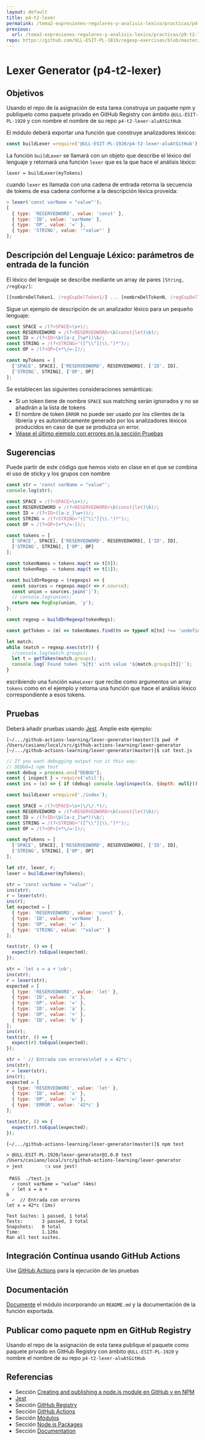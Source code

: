 ```yaml
---
layout: default
title: p4-t2-lexer
permalink: /tema2-expresiones-regulares-y-analisis-lexico/practicas/p4-t2-lexer/
previous: 
  url: /tema2-expresiones-regulares-y-analisis-lexico/practicas/p9-t2-lexer/
repo: https://github.com/ULL-ESIT-PL-1819/regexp-exercises/blob/master/
---
```


# Lexer Generator (p4-t2-lexer)

## Objetivos

Usando el repo de la asignación de esta tarea construya un paquete npm y 
publíquelo como paquete privado en GitHub Registry con ámbito `@ULL-ESIT-PL-1920`  y con nombre el nombre de su repo `p4-t2-lexer-aluAtGitHub`

El módulo deberá exportar una función que construye analizadores léxicos:

```js
const buildLexer =require('@ULL-ESIT-PL-1920/p4-t2-lexer-aluAtGitHub');
```

La función `buildLexer` se llamará con un objeto que describe el léxico del lenguaje y retornará una función `lexer` que es la que hace el análisis léxico:

```
lexer = buildLexer(myTokens)
```

cuando `lexer` es llamada con una cadena de entrada retorna la secuencia de tokens de esa cadena conforme a la descripción léxica proveída:

```js
> lexer('const varName = "value"');
[
  { type: 'RESERVEDWORD', value: 'const' },
  { type: 'ID', value: 'varName' },
  { type: 'OP', value: '=' },
  { type: 'STRING', value: '"value"' }
];
```

## Descripción del Lenguaje Léxico: parámetros de entrada de la función 

El léxico del lenguaje se describe mediante un array de pares `[String, /regExp/]`:

```js
[[nombreDelToken1, /regExpDelToken1/] ... [nombreDelTokenN, /regExpDelTokenN/]
```

Sigue un ejemplo de descripción de un analizador léxico 
para un pequeño lenguaje:

```js
const SPACE = /(?<SPACE>\s+)/;
const RESERVEDWORD = /(?<RESERVEDWORD>\b(const|let)\b)/;
const ID = /(?<ID>\b([a-z_]\w*))\b/;
const STRING = /(?<STRING>"([^\\"]|\\.")*")/;
const OP = /(?<OP>[+*\/=-])/;

const myTokens = [
  ['SPACE', SPACE], ['RESERVEDWORD', RESERVEDWORD], ['ID', ID],
  ['STRING', STRING], ['OP', OP]
];
```

Se establecen las siguientes consideraciones semánticas:

* Si un token tiene de nombre `SPACE` sus matching serán ignorados y no se añadirán a la lista de tokens 
* El nombre de token `ERROR` no puede ser usado por los clientes de la librería y es automáticamente generado por los analizadores léxicos producidos en caso de que se produzca un error. 
* [Véase el último ejemplo con errores en la sección Pruebas](#pruebas)

## Sugerencias

Puede partir de este código que hemos visto en clase en el que se combina el uso de sticky y los grupos con nombre


```js
const str = 'const varName = "value"';
console.log(str);

const SPACE = /(?<SPACE>\s+)/;
const RESERVEDWORD = /(?<RESERVEDWORD>\b(const|let)\b)/;
const ID = /(?<ID>([a-z_]\w+))/;
const STRING = /(?<STRING>"([^\\"]|\\.")*")/;
const OP = /(?<OP>[+*\/=-])/;

const tokens = [
  ['SPACE', SPACE], ['RESERVEDWORD', RESERVEDWORD], ['ID', ID], 
  ['STRING', STRING], ['OP', OP] 
];

const tokenNames = tokens.map(t => t[0]);
const tokenRegs  = tokens.map(t => t[1]);

const buildOrRegexp = (regexps) => {
  const sources = regexps.map(r => r.source);
  const union = sources.join('|');
  // console.log(union);
  return new RegExp(union, 'y');
};

const regexp = buildOrRegexp(tokenRegs);

const getToken = (m) => tokenNames.find(tn => typeof m[tn] !== 'undefined');

let match;
while (match = regexp.exec(str)) {
  //console.log(match.groups);
  let t = getToken(match.groups);
  console.log(`Found token '${t}' with value '${match.groups[t]}'`);
}
```

escribiendo una función `makeLexer` que recibe como argumentos un array `tokens`
como en el ejemplo y retorna una función que hace el análisis léxico 
correspondiente a esos tokens.

## Pruebas

Deberá añadir pruebas usando [Jest]({{site.baseurl}}/tema1-introduccion-a-javascript/jest}). Amplíe este ejemplo:

```
[~/.../github-actions-learning/lexer-generator(master)]$ pwd -P
/Users/casiano/local/src/github-actions-learning/lexer-generator
[~/.../github-actions-learning/lexer-generator(master)]$ cat test.js
```
```js
// If you want debugging output run it this way:
// DEBUG=1 npm test
const debug = process.env["DEBUG"];
const { inspect } = require('util');
const ins = (x) => { if (debug) console.log(inspect(x, {depth: null})) };

const buildLexer =require('./index');

const SPACE = /(?<SPACE>\s+|\/\/.*)/;
const RESERVEDWORD = /(?<RESERVEDWORD>\b(const|let)\b)/;
const ID = /(?<ID>\b([a-z_]\w*))\b/;
const STRING = /(?<STRING>"([^\\"]|\\.")*")/;
const OP = /(?<OP>[+*\/=-])/;

const myTokens = [
  ['SPACE', SPACE], ['RESERVEDWORD', RESERVEDWORD], ['ID', ID],
  ['STRING', STRING], ['OP', OP]
];

let str, lexer, r;
lexer = buildLexer(myTokens);

str = 'const varName = "value"';
ins(str);
r = lexer(str);
ins(r);
let expected = [
  { type: 'RESERVEDWORD', value: 'const' },
  { type: 'ID', value: 'varName' },
  { type: 'OP', value: '=' },
  { type: 'STRING', value: '"value"' }
];

test(str, () => {
  expect(r).toEqual(expected);
});

str = 'let x = a + \nb';
ins(str);
r = lexer(str);
expected = [
  { type: 'RESERVEDWORD', value: 'let' },
  { type: 'ID', value: 'x' },
  { type: 'OP', value: '=' },
  { type: 'ID', value: 'a' },
  { type: 'OP', value: '+' },
  { type: 'ID', value: 'b' }
];
ins(r);
test(str, () => {
  expect(r).toEqual(expected);
});

str = ' // Entrada con errores\nlet x = 42*c';
ins(str);
r = lexer(str);
ins(r);
expected = [
  { type: 'RESERVEDWORD', value: 'let' },
  { type: 'ID', value: 'x' },
  { type: 'OP', value: '=' },
  { type: 'ERROR', value: '42*c' }
];

test(str, () => {
  expect(r).toEqual(expected);
});
```

```
[~/.../github-actions-learning/lexer-generator(master)]$ npm test

> @ULL-ESIT-PL-1920/lexer-generator@1.0.0 test /Users/casiano/local/src/github-actions-learning/lexer-generator
> jest        👈 use jest!

 PASS  ./test.js
  ✓ const varName = "value" (4ms)
  ✓ let x = a +
b
  ✓  // Entrada con errores
let x = 42*c (1ms)

Test Suites: 1 passed, 1 total
Tests:       3 passed, 3 total
Snapshots:   0 total
Time:        1.126s
Ran all test suites.
```

## Integración Contínua usando GitHub Actions

Use [GitHub Actions]({{site.baseurl}}/tema1-introduccion-a-javascript/github-actions) para la ejecución de las pruebas

## Documentación

[Documente]({{site.baseurl}}/tema1-introduccion-a-javascript/documentation)
el módulo incorporando un `README.md` y la documentación de la función exportada.

## Publicar como paquete npm en GitHub Registry

Usando el repo de la asignación de esta tarea publique el paquete como paquete privado en GitHub Registry con ámbito `@ULL-ESIT-PL-1920`  y nombre el nombre de su repo `p4-t2-lexer-aluAtGitHub`

## Referencias

* Sección [Creating and publishing a node.js module en GitHub y en NPM]({{site.baseurl}}/tema1-introduccion-a-javascript/creating-and-publishing-npm-module)
* [Jest]({{site.baseurl}}/tema1-introduccion-a-javascript/jest)
* Sección [GitHub Registry]({{site.baseurl}}/tema1-introduccion-a-javascript/github-registry)
* Sección [GitHub Actions]({{site.baseurl}}/tema1-introduccion-a-javascript/github-actions)
* Sección [Módulos]({{site.baseurl}}/tema1-introduccion-a-javascript/modulos)
* Sección [Node.js Packages]({{site.baseurl}}/tema1-introduccion-a-javascript/nodejspackages)
* Sección [Documentation]({{site.baseurl}}/tema1-introduccion-a-javascript/documentation)
